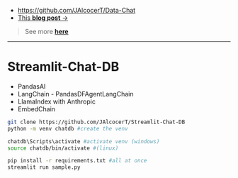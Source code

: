 * https://github.com/JAlcocerT/Data-Chat
* [This **blog post** →](https://jalcocert.github.io/JAlcocerT/how-to-use-rags-with-python/)

> See more [**here**](https://jalcocert.github.io/JAlcocerT/langchain-chat-with-database/)

---

# Streamlit-Chat-DB

* PandasAI
* LangChain - PandasDFAgentLangChain
* LlamaIndex with Anthropic
* EmbedChain

```sh
git clone https://github.com/JAlcocerT/Streamlit-Chat-DB
python -m venv chatdb #create the venv

chatdb\Scripts\activate #activate venv (windows)
source chatdb/bin/activate #(linux)
```

```sh
pip install -r requirements.txt #all at once
streamlit run sample.py
```